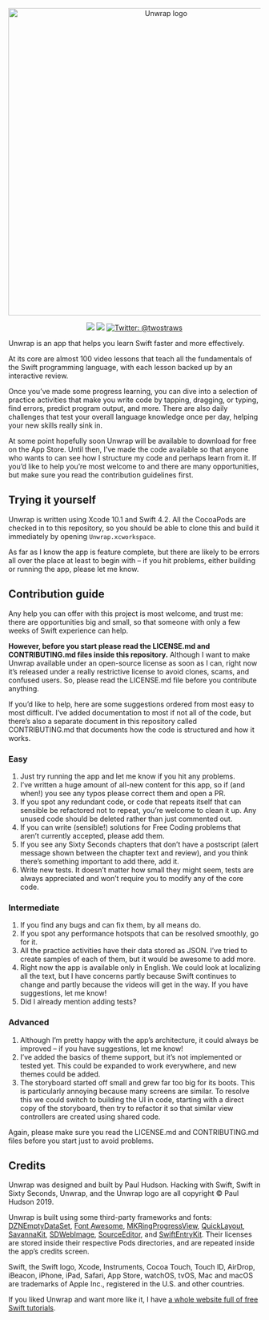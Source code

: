 
<p align="center">
    <img src="https://www.hackingwithswift.com/files/unwrap/logo.png" alt="Unwrap logo" width="614" maxHeight="171" />
</p>

<p align="center">
    <img src="https://img.shields.io/badge/iOS-12.0+-blue.svg" />
    <img src="https://img.shields.io/badge/Swift-5.0-brightgreen.svg" />
    <a href="https://twitter.com/twostraws">
        <img src="https://img.shields.io/badge/Contact-@twostraws-lightgrey.svg?style=flat" alt="Twitter: @twostraws" />
    </a>
</p>

Unwrap is an app that helps you learn Swift faster and more effectively.

At its core are almost 100 video lessons that teach all the fundamentals of the Swift programming language, with each lesson backed up by an interactive review.

Once you’ve made some progress learning, you can dive into a selection of practice activities that make you write code by tapping, dragging, or typing, find errors, predict program output, and more. There are also daily challenges that test your overall language knowledge once per day, helping your new skills really sink in.

At some point hopefully soon Unwrap will be available to download for free on the App Store. Until then, I’ve made the code available so that anyone who wants to can see how I structure my code and perhaps learn from it. If you’d like to help you’re most welcome to and there are many opportunities, but make sure you read the contribution guidelines first.


## Trying it yourself

Unwrap is written using Xcode 10.1 and Swift 4.2. All the CocoaPods are checked in to this repository, so you should be able to clone this and build it immediately by opening `Unwrap.xcworkspace`.

As far as I know the app is feature complete, but there are likely to be errors all over the place at least to begin with – if you hit problems, either building or running the app, please let me know.


## Contribution guide

Any help you can offer with this project is most welcome, and trust me: there are opportunities big and small, so that someone with only a few weeks of Swift experience can help.

**However, before you start please read the LICENSE.md and CONTRIBUTING.md files inside this repository.** Although I want to make Unwrap available under an open-source license as soon as I can, right now it’s released under a really restrictive license to avoid clones, scams, and confused users. So, please read the LICENSE.md file before you contribute anything.

If you’d like to help, here are some suggestions ordered from most easy to most difficult. I’ve added documentation to most if not all of the code, but there’s also a separate document in this repository called CONTRIBUTING.md that documents how the code is structured and how it works.


### Easy

1. Just try running the app and let me know if you hit any problems.
2. I’ve written a huge amount of all-new content for this app, so if (and when!) you see any typos please correct them and open a PR.
3. If you spot any redundant code, or code that repeats itself that can sensible be refactored not to repeat, you’re welcome to clean it up. Any unused code should be deleted rather than just commented out.
4. If you can write (sensible!) solutions for Free Coding problems that aren’t currently accepted, please add them.
5. If you see any Sixty Seconds chapters that don’t have a postscript (alert message shown between the chapter text and review), and you think there’s something important to add there, add it.
5. Write new tests. It doesn’t matter how small they might seem, tests are always appreciated and won’t require you to modify any of the core code.

### Intermediate

1. If you find any bugs and can fix them, by all means do.
2. If you spot any performance hotspots that can be resolved smoothly, go for it.
3. All the practice activities have their data stored as JSON. I’ve tried to create samples of each of them, but it would be awesome to add more.
4. Right now the app is available only in English. We could look at localizing all the text, but I have concerns partly because Swift continues to change and partly because the videos will get in the way. If you have suggestions, let me know!
5. Did I already mention adding tests?


### Advanced

1. Although I’m pretty happy with the app’s architecture, it could always be improved – if you have suggestions, let me know!
2. I’ve added the basics of theme support, but it’s not implemented or tested yet. This could be expanded to work everywhere, and new themes could be added.
3. The storyboard started off small and grew far too big for its boots. This is particularly annoying because many screens are similar. To resolve this we could switch to building the UI in code, starting with a direct copy of the storyboard, then try to refactor it so that similar view controllers are created using shared code. 

Again, please make sure you read the LICENSE.md and CONTRIBUTING.md files before you start just to avoid problems.


## Credits

Unwrap was designed and built by Paul Hudson. Hacking with Swift, Swift in Sixty Seconds, Unwrap, and the Unwrap logo are all copyright © Paul Hudson 2019.

Unwrap is built using some third-party frameworks and fonts: [DZNEmptyDataSet](https://github.com/dzenbot/DZNEmptyDataSet), [Font Awesome](https://fontawesome.com/), [MKRingProgressView](https://github.com/maxkonovalov/MKRingProgressView), [QuickLayout](https://github.com/huri000/QuickLayout), [SavannaKit](https://github.com/louisdh/savannakit), [SDWebImage](https://github.com/SDWebImage/SDWebImage), [SourceEditor](https://github.com/louisdh/source-editor), and [SwiftEntryKit](https://github.com/huri000/SwiftEntryKit). Their licenses are stored inside their respective Pods directories, and are repeated inside the app’s credits screen.

Swift, the Swift logo, Xcode, Instruments, Cocoa Touch, Touch ID, AirDrop, iBeacon, iPhone, iPad, Safari, App Store, watchOS, tvOS, Mac and macOS are trademarks of Apple Inc., registered in the U.S. and other countries. 

If you liked Unwrap and want more like it, I have [a whole website full of free Swift tutorials](https://www.hackingwithswift.com).
